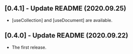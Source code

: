 ## [0.4.1] - Update README (2020.09.25)

* [useCollection] and [useDocument] are available.

## [0.4.0] - Update README (2020.09.22)

* The first release.
